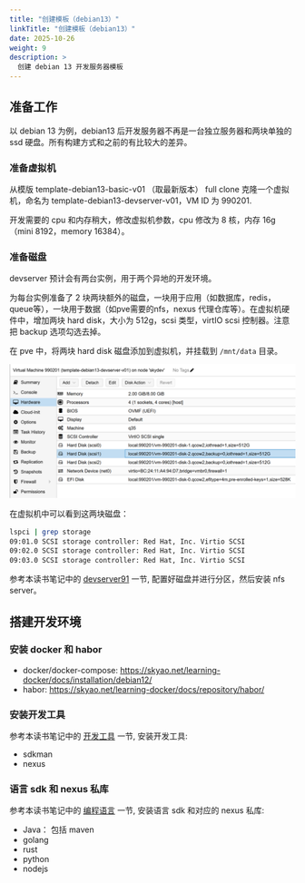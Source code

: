```yaml
---
title: "创建模板（debian13）"
linkTitle: "创建模板（debian13）"
date: 2025-10-26
weight: 9
description: >
  创建 debian 13 开发服务器模板
---
```


## 准备工作

以 debian 13 为例，debian13 后开发服务器不再是一台独立服务器和两块单独的 ssd 硬盘。所有构建方式和之前的有比较大的差异。

### 准备虚拟机

从模版 template-debian13-basic-v01 （取最新版本） full clone 克隆一个虚拟机，命名为 template-debian13-devserver-v01，VM ID 为 990201.

开发需要的 cpu 和内存稍大，修改虚拟机参数，cpu 修改为 8 核，内存 16g（mini 8192，memory 16384）。

### 准备磁盘

devserver 预计会有两台实例，用于两个异地的开发环境。

为每台实例准备了 2 块两块额外的磁盘，一块用于应用（如数据库，redis，queue等），一块用于数据（如pve需要的nfs，nexus 代理仓库等）。在虚拟机硬件中，增加两块 hard disk，大小为 512g，scsi 类型，virtIO scsi 控制器。注意把 backup 选项勾选去掉。

在 pve 中，将两块 hard disk 磁盘添加到虚拟机，并挂载到 `/mnt/data` 目录。

![](images/add-two-hard-disks.png)

在虚拟机中可以看到这两块磁盘：

```bash
lspci | grep storage
09:01.0 SCSI storage controller: Red Hat, Inc. Virtio SCSI
09:02.0 SCSI storage controller: Red Hat, Inc. Virtio SCSI
09:03.0 SCSI storage controller: Red Hat, Inc. Virtio SCSI
```

参考本读书笔记中的 [devserver91](../../../../storage/devserver91/) 一节, 配置好磁盘并进行分区，然后安装 nfs server。

## 搭建开发环境

### 安装 docker 和 habor

- docker/docker-compose: https://skyao.net/learning-docker/docs/installation/debian12/
- habor: https://skyao.net/learning-docker/docs/repository/habor/

### 安装开发工具

参考本读书笔记中的 [开发工具](../../../tools/) 一节, 安装开发工具:

- sdkman
- nexus

### 语言 sdk 和 nexus 私库

参考本读书笔记中的 [编程语言](../../../langurage/) 一节, 安装语言 sdk 和对应的 nexus 私库:

- Java： 包括 maven
- golang
- rust
- python
- nodejs


